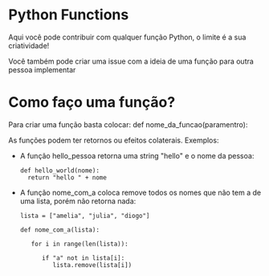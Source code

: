# Python Functions

Aqui você pode contribuir com qualquer função Python, o limite é a sua criatividade!


Você também pode criar uma issue com a ideia de uma função para outra pessoa implementar

# Como faço uma função?

Para criar uma função basta colocar:
def nome_da_funcao(paramentro):

As funções podem ter retornos ou efeitos colaterais. Exemplos:

- A função hello_pessoa retorna uma string "hello" e o nome da pessoa:

   
      def hello_world(nome):
        return "hello " + nome
  

- A função nome_com_a coloca remove todos os nomes que não tem a de uma lista, porém não retorna nada:
    
      lista = ["amelia", "julia", "diogo"]

      def nome_com_a(lista):

         for i in range(len(lista)):

            if "a" not in lista[i]:
               lista.remove(lista[i])

# 
